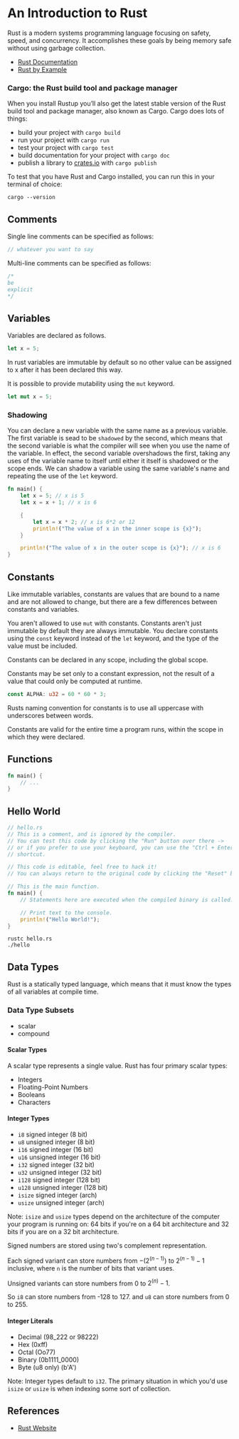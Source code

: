 
# An Introduction to Rust

Rust is a modern systems programming language focusing on safety, speed, and concurrency. It accomplishes these goals by being memory safe without using garbage collection.

- [Rust Documentation](https://doc.rust-lang.org/stable/)
- [Rust by Example](https://doc.rust-lang.org/rust-by-example/)



### Cargo: the Rust build tool and package manager

When you install Rustup you’ll also get the latest stable version of the Rust build tool and package manager, also known as Cargo. Cargo does lots of things:

- build your project with `cargo build`
- run your project with `cargo run`
- test your project with `cargo test`
- build documentation for your project with `cargo doc`
- publish a library to [crates.io](https://crates.io/) with `cargo publish`

To test that you have Rust and Cargo installed, you can run this in your terminal of choice:

`cargo --version`

## Comments

Single line comments can be specified as follows:

```rust
// whatever you want to say
```

Multi-line comments can be specified as follows:

```rust
/*
be
explicit
*/
```

## Variables

Variables are declared as follows.

```rust
let x = 5;
```

In rust variables are immutable by default so no other value can be assigned to x after it has been declared this way.

It is possible to provide mutability using the `mut` keyword.

```rust
let mut x = 5;
```

### Shadowing

You can declare a new variable with the same name as a previous variable. The first variable is sead to be `shadowed` by the second, which means that the second variable is what the compiler will see when you use the name of the variable. In effect, the second variable overshadows the first, taking any uses of the variable name to itself until either it itself is shadowed or the scope ends. We can shadow a variable using the same variable's name and repeating the use of the `let` keyword.

```rust
fn main() {
	let x = 5; // x is 5
	let x = x + 1; // x is 6

	{
		let x = x * 2; // x is 6*2 or 12
		println!("The value of x in the inner scope is {x}");
	}

	println!("The value of x in the outer scope is {x}"); // x is 6
}
```

## Constants

Like immutable variables, constants are values that are bound to a name and are not allowed to change, but there are a few differences between constants and variables.

You aren't allowed to use `mut` with constants. Constants aren't just immutable by default they  are always immutable. You declare constants using the `const` keyword instead of the `let` keyword, and the type of the value must be included.

Constants can be declared in any scope, including the global scope.

Constants may be set only to a constant expression, not the result of a value that could only be computed at runtime.

```rust
const ALPHA: u32 = 60 * 60 * 3;
```

Rusts naming convention for constants is to use all uppercase with underscores between words.

Constants are valid for the entire time a program runs, within the scope in which they were declared.

## Functions

```rust
fn main() {
	// ...
}
```

## Hello World

```rust
// hello.rs
// This is a comment, and is ignored by the compiler.
// You can test this code by clicking the "Run" button over there ->
// or if you prefer to use your keyboard, you can use the "Ctrl + Enter"
// shortcut.

// This code is editable, feel free to hack it!
// You can always return to the original code by clicking the "Reset" button ->

// This is the main function.
fn main() {
    // Statements here are executed when the compiled binary is called.

    // Print text to the console.
    println!("Hello World!");
}
```

```shell
rustc hello.rs
./hello
```

## Data Types

Rust is a statically typed language, which means that it must know the types of all variables at compile time.

### Data Type Subsets

- scalar
- compound

#### Scalar Types

A scalar type represents a single value. Rust has four primary scalar types:

- Integers
- Floating-Point Numbers
- Booleans
- Characters

#### Integer Types

- `i8` signed integer (8 bit)
- `u8` unsigned integer (8 bit)
- `i16` signed integer (16 bit)
- `u16` unsigned integer (16 bit)
- `i32` signed integer (32 bit)
- `u32` unsigned integer (32 bit)
- `i128` signed integer (128 bit)
- `u128` unsigned integer (128 bit)
- `isize` signed integer (arch)
- `usize` unsigned integer (arch)

Note: `isize` and `usize` types depend on the architecture of the computer your program is running on: 64 bits if you're on a 64 bit architecture and 32 bits if you are on a 32 bit architecture.

Signed numbers are stored using two's complement representation.

Each signed variant can store numbers from $-(2^(n-1))$ to $2^(n-1)-1$ inclusive, where `n` is the number of bits that variant uses.

Unsigned variants can store numbers from 0 to $2^(n)-1$.

So `i8` can store numbers from -128 to 127. and `u8` can store numbers from 0 to 255.

#### Integer Literals

- Decimal (98_222 or 98222)
- Hex (0xff)
- Octal (Oo77)
- Binary (0b1111_0000)
- Byte (u8 only) (b'A')

Note: Integer types default to `i32`. The primary situation in which you'd use `isize` or `usize` is when indexing some sort of collection.


## References

- [Rust Website](https://www.rust-lang.org/)
